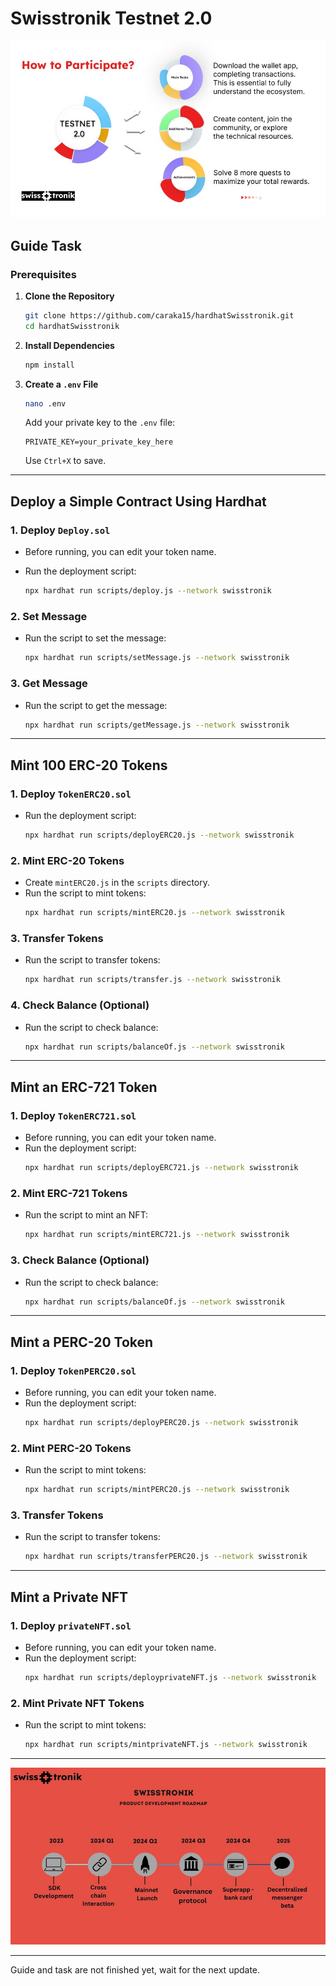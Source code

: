 # Swisstronik Testnet 2.0

![Swisstronik Image 2](https://github.com/caraka15/node_network/blob/main/images/swww.jpeg?raw=true)

## Guide Task

### Prerequisites

1. **Clone the Repository**

   ```sh
   git clone https://github.com/caraka15/hardhatSwisstronik.git
   cd hardhatSwisstronik
   ```

2. **Install Dependencies**

   ```sh
   npm install
   ```

3. **Create a `.env` File**
   ```sh
   nano .env
   ```
   Add your private key to the `.env` file:
   ```
   PRIVATE_KEY=your_private_key_here
   ```
   Use `Ctrl+X` to save.

---

## Deploy a Simple Contract Using Hardhat

### 1. Deploy `Deploy.sol`

- Before running, you can edit your token name.

- Run the deployment script:
  ```sh
  npx hardhat run scripts/deploy.js --network swisstronik
  ```

### 2. Set Message

- Run the script to set the message:
  ```sh
  npx hardhat run scripts/setMessage.js --network swisstronik
  ```

### 3. Get Message

- Run the script to get the message:
  ```sh
  npx hardhat run scripts/getMessage.js --network swisstronik
  ```

---

## Mint 100 ERC-20 Tokens

### 1. Deploy `TokenERC20.sol`

- Run the deployment script:
  ```sh
  npx hardhat run scripts/deployERC20.js --network swisstronik
  ```

### 2. Mint ERC-20 Tokens

- Create `mintERC20.js` in the `scripts` directory.
- Run the script to mint tokens:
  ```sh
  npx hardhat run scripts/mintERC20.js --network swisstronik
  ```

### 3. Transfer Tokens

- Run the script to transfer tokens:
  ```sh
  npx hardhat run scripts/transfer.js --network swisstronik
  ```

### 4. Check Balance (Optional)

- Run the script to check balance:
  ```sh
  npx hardhat run scripts/balanceOf.js --network swisstronik
  ```

---

## Mint an ERC-721 Token

### 1. Deploy `TokenERC721.sol`

- Before running, you can edit your token name.
- Run the deployment script:
  ```sh
  npx hardhat run scripts/deployERC721.js --network swisstronik
  ```

### 2. Mint ERC-721 Tokens

- Run the script to mint an NFT:
  ```sh
  npx hardhat run scripts/mintERC721.js --network swisstronik
  ```

### 3. Check Balance (Optional)

- Run the script to check balance:
  ```sh
  npx hardhat run scripts/balanceOf.js --network swisstronik
  ```

---

## Mint a PERC-20 Token

### 1. Deploy `TokenPERC20.sol`

- Before running, you can edit your token name.
- Run the deployment script:
  ```sh
  npx hardhat run scripts/deployPERC20.js --network swisstronik
  ```

### 2. Mint PERC-20 Tokens

- Run the script to mint tokens:
  ```sh
  npx hardhat run scripts/mintPERC20.js --network swisstronik
  ```

### 3. Transfer Tokens

- Run the script to transfer tokens:
  ```sh
  npx hardhat run scripts/transferPERC20.js --network swisstronik
  ```

---

## Mint a Private NFT

### 1. Deploy `privateNFT.sol`

- Before running, you can edit your token name.
- Run the deployment script:
  ```sh
  npx hardhat run scripts/deployprivateNFT.js --network swisstronik
  ```

### 2. Mint Private NFT Tokens

- Run the script to mint tokens:
  ```sh
  npx hardhat run scripts/mintprivateNFT.js --network swisstronik
  ```

---

![Swisstronik Image 1](https://github.com/caraka15/node_network/blob/main/images/sweww.jpeg?raw=true)

---

Guide and task are not finished yet, wait for the next update.
